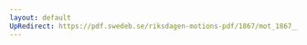 ```yaml
---
layout: default
UpRedirect: https://pdf.swedeb.se/riksdagen-motions-pdf/1867/mot_1867__ak__00246.pdf
---
```

